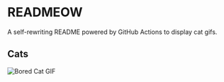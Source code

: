 # READMEOW

A self-rewriting README powered by GitHub Actions to display cat gifs.

## Cats

![Bored Cat GIF](https://media2.giphy.com/media/mlvseq9yvZhba/200.gif?cid=9acd02daga9taly4wxwsouztq4jeekpgc9aen1bg18y5d56i&ep=v1_gifs_search&rid=200.gif&ct=g)
